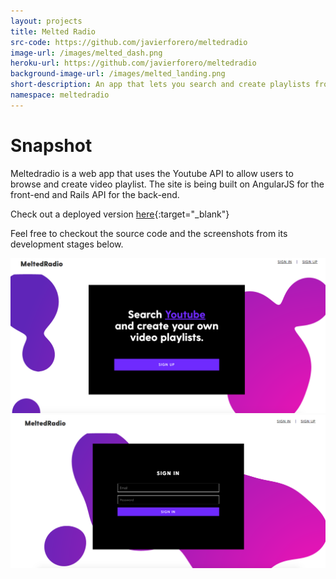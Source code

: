 ```yaml
---
layout: projects
title: Melted Radio
src-code: https://github.com/javierforero/meltedradio
image-url: /images/melted_dash.png
heroku-url: https://github.com/javierforero/meltedradio
background-image-url: /images/melted_landing.png
short-description: An app that lets you search and create playlists from youtube
namespace: meltedradio
---
```



Snapshot
============

Meltedradio is a web app that uses the Youtube API to allow users to browse and create
video playlist. The site is being built on AngularJS for the front-end and Rails API for the back-end.

Check out a deployed version [here](https://meltedradio.herokuapp.com/#/){:target="_blank"}

Feel free to checkout the source code and the screenshots from its development
stages below.

![Alt text](/images/melted_landing.png)
![Alt text](/images/sign_up.png)
